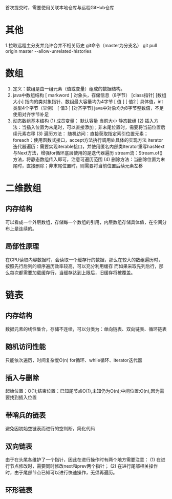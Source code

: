 首次提交时，需要使用关联本地仓库与远程GitHub仓库

# 其他
 1.拉取远程主分支并允许合并不相关历史 git命令（master为分支名）
git pull origin master --allow-unrelated-histories

# 数组 
1. 定义：数组是由一组元素（值或变量）组成的数据结构。
2.  java中数组结构
    [      markword     ]  对象头，存储信息（8字节）
    [class指针] [数组大小]  指向的类对象指针、数组最大容量均为4字节
    [   值    ] [  值2   ]  具体值，int类型4个字节（举例）
    [   值3   ] [对齐字节]  java中对象均为8字节整数倍，不足使用对齐字节补足
3. 动态数组基本结构
(1) 成员变量： 默认容量 当前大小 静态数组
(2) 插入方法：当插入位置为末尾时，可以直接添加；非末尾位置时，需要将当前位置后续元素右移
(3) 遍历方法：
    随机访问：直接获取指定索引位置元素；
    foreach：使用函数式接口，accept方法执行调用处具体的实现方法
    iterator迭代器遍历：需要实现iterable接口，并使用匿名内部类Iterator重写hasNext与Next方法，增强for循环底层使用的是迭代器遍历
    stream流：Stream.of()方法，将静态数组传入即可，注意可遍历范围
(4) 删除方法：当删除位置为末尾时，直接删除；非末尾位置时，则需要将当前位置后续元素左移

# 二维数组
## 内存结构
 可以看成一个外层数组，存储每一个数组的引用，内层数组存储具体值，在空间分布上是连续的。
## 局部性原理
  在CPU读取内容数据时，会读取一个缓存行的数据，那么在较大的数组遍历时，按照先行后列的顺序遍历效率较高，可以充分利用缓存 
  而如果采取先列后行，那么每次都需要加载缓存行，当缓存达到上限后，旧缓存将被覆盖。

# 链表
## 内存结构
数据元素的线性集合，存储不连续，可以分类为：单向链表、双向链表、循环链表
## 随机访问性能
只能依次遍历，时间复杂度O(n)
for循环、whlie循环、iterator迭代器
## 插入与删除
起始位置：O(1);结束位置：已知尾节点O(1),未知仍为O(n);中间位置:O(n),因为需要找到插入位置
## 带哨兵的链表
避免因初始空链表而进行的空判断，简化代码

## 双向链表
由于在头尾各维护了一个指针，因此在进行操作时有两个地方需要注意：
(1) 在进行节点修改时，需要同时修改next和prev两个指针；
(2) 在进行尾部相关操作时，由于尾部节点已知可以进行快速操作，无须再遍历。

## 环形链表

